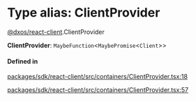 # Type alias: ClientProvider

[@dxos/react-client](../modules/dxos_react_client.md).ClientProvider

 **ClientProvider**: `MaybeFunction`<`MaybePromise`<`Client`\>\>

#### Defined in

[packages/sdk/react-client/src/containers/ClientProvider.tsx:18](https://github.com/dxos/dxos/blob/main/packages/sdk/react-client/src/containers/ClientProvider.tsx#L18)

[packages/sdk/react-client/src/containers/ClientProvider.tsx:57](https://github.com/dxos/dxos/blob/main/packages/sdk/react-client/src/containers/ClientProvider.tsx#L57)
